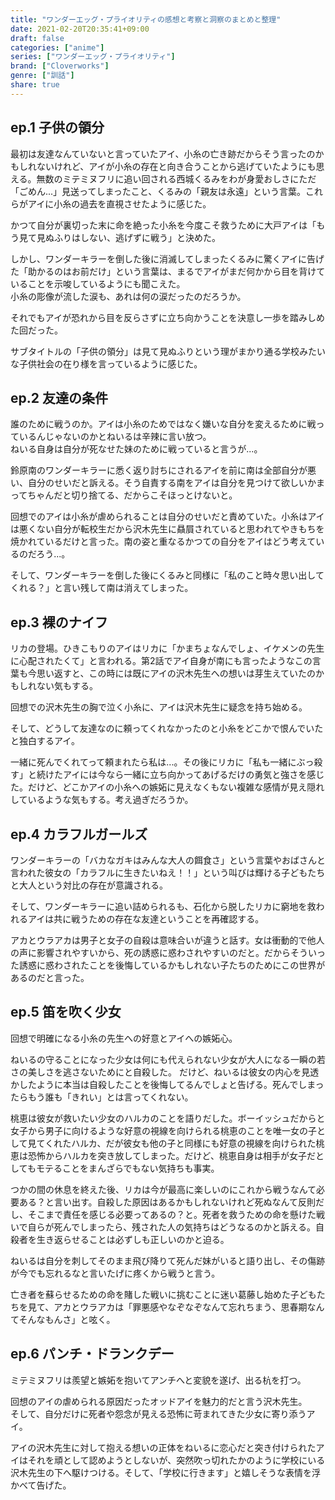 ```yaml
---
title: "ワンダーエッグ・プライオリティの感想と考察と洞察のまとめと整理"
date: 2021-02-20T20:35:41+09:00
draft: false
categories: ["anime"]
series: ["ワンダーエッグ・プライオリティ"]
brand: ["Cloverworks"]
genre: ["訓話"]
share: true
---
```

## ep.1 子供の領分

最初は友達なんていないと言っていたアイ、小糸の亡き跡だからそう言ったのかもしれないけれど、アイが小糸の存在と向き合うことから逃げていたようにも思える。無数のミテミヌフリに追い回される西城くるみをわが身愛おしさにただ「ごめん...」見送ってしまったこと、くるみの「親友は永遠」という言葉。これらがアイに小糸の過去を直視させたように感じた。  

かつて自分が裏切った末に命を絶った小糸を今度こそ救うために大戸アイは「もう見て見ぬふりはしない、逃げずに戦う」と決めた。  

しかし、ワンダーキラーを倒した後に消滅してしまったくるみに驚くアイに告げた「助かるのはお前だけ」という言葉は、まるでアイがまだ何かから目を背けていることを示唆しているようにも聞こえた。  
小糸の彫像が流した涙も、あれは何の涙だったのだろうか。  

それでもアイが恐れから目を反らさずに立ち向かうことを決意し一歩を踏みしめた回だった。  

サブタイトルの「子供の領分」は見て見ぬふりという理がまかり通る学校みたいな子供社会の在り様を言っているように感じた。  

## ep.2 友達の条件

誰のために戦うのか。アイは小糸のためではなく嫌いな自分を変えるために戦っているんじゃないのかとねいるは辛辣に言い放つ。  
ねいる自身は自分が死なせた妹のために戦っていると言うが...。  

鈴原南のワンダーキラーに悉く返り討ちにされるアイを前に南は全部自分が悪い、自分のせいだと訴える。そう自責する南をアイは自分を見つけて欲しいかまってちゃんだと切り捨てる、だからこそほっとけないと。  

回想でのアイは小糸が虐められることは自分のせいだと責めていた。小糸はアイは悪くない自分が転校生だから沢木先生に贔屓されていると思われてやきもちを焼かれているだけと言った。南の姿と重なるかつての自分をアイはどう考えているのだろう...。  

そして、ワンダーキラーを倒した後にくるみと同様に「私のこと時々思い出してくれる？」と言い残して南は消えてしまった。  

## ep.3 裸のナイフ

リカの登場。ひきこもりのアイはリカに「かまちょなんでしょ、イケメンの先生に心配されたくて」と言われる。第2話でアイ自身が南にも言ったようなこの言葉も今思い返すと、この時には既にアイの沢木先生への想いは芽生えていたのかもしれない気もする。  

回想での沢木先生の胸で泣く小糸に、アイは沢木先生に疑念を持ち始める。  

そして、どうして友達なのに頼ってくれなかったのと小糸をどこかで恨んでいたと独白するアイ。  

一緒に死んでくれてって頼まれたら私は...。その後にリカに「私も一緒にぶっ殺す」と続けたアイには今なら一緒に立ち向かってあげるだけの勇気と強さを感じた。だけど、どこかアイの小糸への嫉妬に見えなくもない複雑な感情が見え隠れしているような気もする。考え過ぎだろうか。

## ep.4 カラフルガールズ

ワンダーキラーの「バカなガキはみんな大人の餌食さ」という言葉やおばさんと言われた彼女の「カラフルに生きたいねえ！！」という叫びは輝ける子どもたちと大人という対比の存在が意識される。

そして、ワンダーキラーに追い詰められるも、石化から脱したリカに窮地を救われるアイは共に戦うための存在な友達ということを再確認する。  

アカとウラアカは男子と女子の自殺は意味合いが違うと話す。女は衝動的で他人の声に影響されやすいから、死の誘惑に惑わされやすいのだと。だからそういった誘惑に惑わされたことを後悔しているかもしれない子たちのためにこの世界があるのだと言った。  

## ep.5 笛を吹く少女

回想で明確になる小糸の先生への好意とアイへの嫉妬心。  

ねいるの守ることになった少女は何にも代えられない少女が大人になる一瞬の若さの美しさを逃さないためにと自殺した。
だけど、ねいるは彼女の内心を見透かしたように本当は自殺したことを後悔してるんでしょと告げる。死んでしまったらもう誰も「きれい」とは言ってくれない。  

桃恵は彼女が救いたい少女のハルカのことを語りだした。ボーイッシュだからと女子から男子に向けるような好意の視線を向けられる桃恵のことを唯一女の子として見てくれたハルカ、だが彼女も他の子と同様にも好意の視線を向けられた桃恵は恐怖からハルカを突き放してしまった。だけど、桃恵自身は相手が女子だとしてもモテることをまんざらでもない気持ちも事実。

つかの間の休息を終えた後、リカは今が最高に楽しいのにこれから戦うなんて必要ある？と言い出す。自殺した原因はあるかもしれないけれど死ぬなんて反則だし、そこまで責任を感じる必要ってあるの？と。死者を救うための命を懸けた戦いで自らが死んでしまったら、残された人の気持ちはどうなるのかと訴える。自殺者を生き返らせることは必ずしも正しいのかと迫る。  

ねいるは自分を刺してそのまま飛び降りて死んだ妹がいると語り出し、その傷跡が今でも忘れるなと言いたげに疼くから戦うと言う。  

亡き者を蘇らせるための命を賭した戦いに挑むことに迷い葛藤し始めた子どもたちを見て、アカとウラアカは「罪悪感やなぞなぞなんて忘れちまう、思春期なんてそんなもんさ」と呟く。  

## ep.6 パンチ・ドランクデー

ミテミヌフリは羨望と嫉妬を抱いてアンチへと変貌を遂げ、出る杭を打つ。  

回想のアイの虐められる原因だったオッドアイを魅力的だと言う沢木先生。  
そして、自分だけに死者や怨念が見える恐怖に苛まれてきた少女に寄り添うアイ。  

アイの沢木先生に対して抱える想いの正体をねいるに恋心だと突き付けられたアイはそれを頑として認めようとしないが、突然吹っ切れたかのように学校にいる沢木先生の下へ駆けつける。そして、「学校に行きます」と嬉しそうな表情を浮かべて告げた。